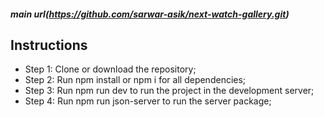 #####  main url(https://github.com/sarwar-asik/next-watch-gallery.git)
## Instructions

<ul>
    <li>
        Step 1: Clone or download the repository; 
    </li>
    <li>
        Step 2: Run npm install or npm i for all dependencies; 
    </li>
    <li>
        Step 3: Run npm run dev to run the project in the development server; 
    </li>
    <li>
        Step 4: Run npm run json-server to run the server package; 
    </li>
</ul>



